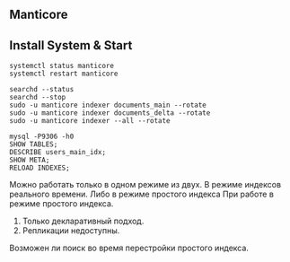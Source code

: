 ## Manticore

## Install System & Start

```text
systemctl status manticore
systemctl restart manticore

searchd --status
searchd --stop
sudo -u manticore indexer documents_main --rotate
sudo -u manticore indexer documents_delta --rotate
sudo -u manticore indexer --all --rotate

mysql -P9306 -h0
SHOW TABLES;
DESCRIBE users_main_idx;
SHOW META;
RELOAD INDEXES;
```

Можно работать только в одном режиме из двух.
В режиме индексов реального времени.
Либо в режиме простого индекса
При работе в режиме простого индекса.

1) Только декларативный подход.
2) Репликации недоступны.

Возможен ли поиск во время перестройки простого индекса.